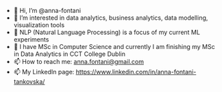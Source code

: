 - 👋 Hi, I’m @anna-fontani
- 👀 I’m interested in data analytics, business analytics, data modelling, visualization tools
- 👀 NLP (Natural Language Processing) is a focus of my current ML experiments
- 🌱 I have MSc in Computer Science and currently I am finishing my MSc in Data Analytics in CCT College Dublin
- 📫 How to reach me: anna.fontani@gmail.com
- 📫 My LinkedIn page: https://www.linkedin.com/in/anna-fontani-tankovska/



<!---
anna-fontani/anna-fontani is a ✨ special ✨ repository because its `README.md` (this file) appears on your GitHub profile.
You can click the Preview link to take a look at your changes.
--->
